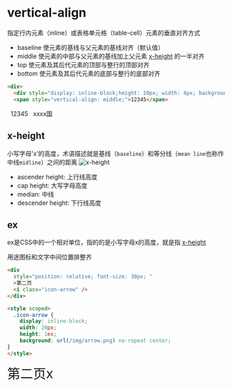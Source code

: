 # vertical-align

指定行内元素（inline）或表格单元格（table-cell）元素的垂直对齐方式

* baseline 使元素的基线与父元素的基线对齐（默认值）
* middle 使元素的中部与父元素的基线加上父元素 [x-height](#x-height) 的一半对齐
* top 使元素及其后代元素的顶部与整行的顶部对齐
* bottom 使元素及其后代元素的底部与整行的底部对齐

```html
<div>
  <div style="display: inline-block;height: 20px; width: 4px; background: var(--vp-c-brand-lighter);vertical-align: middle"></div>
  <span style="vertical-align: middle;">12345</span>
```
<div>
  <div style="display: inline-block;height: 20px; width: 4px; background: var(--vp-c-brand-lighter);vertical-align: middle"></div>
  <span style="vertical-align: middle;">12345</span>
   <div style="display: inline-block;height: 20px; width: 4px; background: var(--vp-c-brand-lighter);vertical-align: middle"></div>
  <span style="vertical-align: middle;">xxxx国</span>
   <div style="display: inline-block;height: 20px; width: 4px; background: var(--vp-c-brand-lighter);vertical-align: middle"></div>
</div>

## x-height 
小写字母'x'的高度，术语描述就是基线（`baseline`）和等分线（`mean line`也称作中线`midline`）之间的距离
![x-height](/img/x-height.png)

* ascender height: 上行线高度
* cap height: 大写字母高度
* median: 中线
* descender height: 下行线高度


## ex
ex是CSS中的一个相对单位，指的的是小写字母x的高度，就是指 [x-height](#x-height)

用途图标和文字中间位置排整齐
```html
<div 
  style="position: relative; font-size: 30px; "
  >第二页
  <i class="icon-arrow" />
</div>

<style scoped>
  .icon-arrow {
    display: inline-block;
    width: 20px;
    height: 1ex;
    background: url(/img/arrow.png) no-repeat center;
}
</style>
```
<div style="position: relative; font-size: 30px; ">第二页x<i class="icon-arrow" /></div>

<style scoped>
  .icon-arrow {
    display: inline-block;
    width: 20px;
    height: 1ex;
    background: url(/img/arrow.png) no-repeat center;
}
</style>